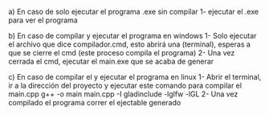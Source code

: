 a) En caso de solo ejecutar el programa .exe sin compilar
    1- ejecutar el .exe para ver el programa

b) En caso de compilar y ejecutar el programa en windows
    1- Solo ejecutar el archivo que dice compilador.cmd, esto abrirá una (terminal), 
    esperas a que se cierre el cmd (este proceso compila el programa)
    2- Una vez cerrada el cmd, ejecutar el main.exe que se acaba de generar

c) En caso de compilar el y ejecutar el programa en linux
    1- Abrir el terminal, ir a la dirección del proyecto y ejecutar este comando para compilar el main.cpp 
    g++ -o main main.cpp -I gladinclude  -lglfw -lGL 
    2- Una vez compilado el programa correr el ejectable generado